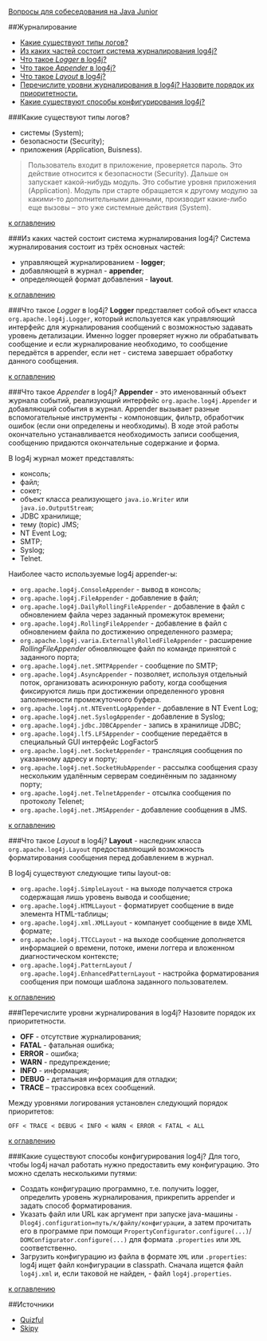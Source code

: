 [Вопросы для собеседования на Java Junior](README.md)

##Журналирование
+ [Какие существуют типы логов?](#Какие-существуют-типы-логов)  
+ [Из каких частей состоит система журналирования log4j?](#Из-каких-частей-состоит-система-журналирования-log4j)
+ [Что такое _Logger_ в log4j?](#Что-такое-logger-в-log4j)
+ [Что такое _Appender_ в log4j?](#Что-такое-appender-в-log4j)
+ [Что такое _Layout_ в log4j?](#Что-такое-layout-в-log4j)
+ [Перечислите уровни журналирования в log4j? Назовите порядок их приоритетности.](#Перечислите-уровни-журналирования-в-log4j-Назовите-порядок-их-приоритетности)
+ [Какие существуют способы конфигурирования log4j?](#Какие-существуют-способы-конфигурирования-log4j)

###Какие существуют типы логов?
+ системы (System);
+ безопасности (Security);
+ приложения (Application, Buisness).

> Пользователь входит в приложение, проверяется пароль. Это действие относится к безопасности (Security). Дальше он запускает какой-нибудь модуль. Это событие уровня приложения (Application). Модуль при старте обращается к другому модулю за какими-то дополнительными данными, производит какие-либо еще вызовы – это уже системные действия (System).

[к оглавлению](#Журналирование)

###Из каких частей состоит система журналирования log4j?
Система журналирования состоит из трёх основных частей:

+ управляющей журналированием - __logger__;
+ добавляющей в журнал - __appender__;
+ определяющей формат добавления - __layout__.

[к оглавлению](#Журналирование)

###Что такое _Logger_ в log4j?
__Logger__ представляет собой объект класса `org.apache.log4j.Logger`, который используется как управляющий интерфейс для журналирования сообщений с возможностью задавать уровень детализации. Именно logger проверяет нужно ли обрабатывать сообщение и если журналирование необходимо, то сообщение передаётся в appender, если нет - система завершает обработку данного сообщения.

[к оглавлению](#Журналирование)

###Что такое _Appender_ в log4j?
__Appender__ - это именованный объект журнала событий, реализующий интерфейс `org.apache.log4j.Appender` и добавляющий события в журнал. Appender вызывает разные вспомогательные инструменты - компоновщик, фильтр, обработчик ошибок (если они определены и необходимы). В ходе этой работы окончательно устанавливается необходимость записи сообщения, сообщению придаются окончательные содержание и форма.

В log4j журнал может представлять:

+ консоль;
+ файл;
+ сокет;
+ объект класса реализующего `java.io.Writer` или `java.io.OutputStream`;
+ JDBC хранилище;
+ тему (topic) JMS;
+ NT Event Log;
+ SMTP;
+ Syslog;
+ Telnet.

Наиболее часто используемые log4j appender-ы:

+ `org.apache.log4j.ConsoleAppender` - вывод в консоль;
+ `org.apache.log4j.FileAppender` - добавление в файл;
+ `org.apache.log4j.DailyRollingFileAppender` - добавление в файл с обновлением файла через заданный промежуток времени;
+ `org.apache.log4j.RollingFileAppender` - добавление в файл с обновлением файла по достижению определенного размера;
+ `org.apache.log4j.varia.ExternallyRolledFileAppender` - расширение _RollingFileAppender_ обновляющее файл по команде принятой с заданного порта;
+ `org.apache.log4j.net.SMTPAppender` - сообщение по SMTP;
+ `org.apache.log4j.AsyncAppender` - позволяет, используя отдельный поток, организовать асинхронную работу, когда сообщения фиксируются лишь при достижении определенного уровня заполненности промежуточного буфера.
+ `org.apache.log4j.nt.NTEventLogAppender` - добавление в NT Event Log;
+ `org.apache.log4j.net.SyslogAppender` - добавление в Syslog;
+ `org.apache.log4j.jdbc.JDBCAppender` - запись в хранилище JDBC;
+ `org.apache.log4j.lf5.LF5Appender` - сообщение передаётся в специальный GUI интерфейс LogFactor5
+ `org.apache.log4j.net.SocketAppender` - трансляция сообщения по указанному адресу и порту;
+ `org.apache.log4j.net.SocketHubAppender` - рассылка сообщения сразу нескольким удалённым серверам соединённым по заданному порту;
+ `org.apache.log4j.net.TelnetAppender` - отсылка сообщения по протоколу Telenet;
+ `org.apache.log4j.net.JMSAppender` - добавление сообщения в JMS.

[к оглавлению](#Журналирование)

###Что такое _Layout_ в log4j?
__Layout__ - наследник класса `org.apache.log4j.Layout` предоставляющий возможность форматирования сообщения перед добавлением в журнал.

В log4j существуют следующие типы layout-ов:

+ `org.apache.log4j.SimpleLayout` - на выходе получается строка содержащая лишь уровень вывода и сообщение;
+ `org.apache.log4j.HTMLLayout` - форматирует сообщение в виде элемента HTML-таблицы;
+ `org.apache.log4j.xml.XMLLayout` - компанует сообщение в виде XML формате;
+ `org.apache.log4j.TTCCLayout` - на выходе сообщение дополняется информацией о времени, потоке, имени логгера и вложенном диагностическом контексте;
+ `org.apache.log4j.PatternLayout` / `org.apache.log4j.EnhancedPatternLayout` - настройка форматирования сообщения при помощи шаблона заданного пользователем.

[к оглавлению](#Журналирование)

###Перечислите уровни журналирования в log4j? Назовите порядок их приоритетности.
+ __OFF__ - отсутствие журналирования;
+ __FATAL__ - фатальная ошибка;
+ __ERROR__ - ошибка;
+ __WARN__ - предупреждение;
+ __INFO__ - информация;
+ __DEBUG__ - детальная информация для отладки;
+ __TRACE__ – трассировка всех сообщений.

Между уровнями логирования установлен следующий порядок приоритетов:

`OFF < TRACE < DEBUG < INFO < WARN < ERROR < FATAL < ALL`

[к оглавлению](#Журналирование)

###Какие существуют способы конфигурирования log4j?
Для того, чтобы log4j начал работать нужно предоставить ему конфигурацию. Это можно сделать несколькими путями:

+ Создать конфигурацию программно, т.е. получить logger, определить уровень журналирования, прикрепить appender и задать способ форматирования.
+ Указать файл или URL как аргумент при запуске java-машины `-Dlog4j.configuration=путь/к/файлу/конфигурации`, а затем прочитать его в программе при помощи `PropertyConfigurator.configure(...)`/ `DOMConfigurator.configure(...)` для формата `.properties` или `XML` соответственно.
+ Загрузить конфигурацию из файла в формате `XML` или `.properties`: log4j ищет файл конфигурации в classpath. Сначала ищется файл `log4j.xml` и, если таковой не найден, -  файл `log4j.properties`.

[к оглавлению](#Журналирование)

##Источники
+ [Quizful](http://www.quizful.net/)
+ [Skipy](http://skipy.ru/useful/logging.html#log4j_concepts_logger)